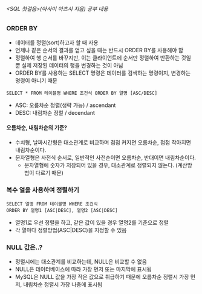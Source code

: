 ###### <SQL 첫걸음>(아사이 아츠시 지음) 공부 내용

### ORDER BY
* 데이터를 정렬(sort)하고자 할 때 사용
* 언제나 같은 순서의 결과를 얻고 싶을 때는 반드시 ORDER BY를 사용해야 함
* 정렬하여 행 순서를 바꾸지만, 이는 클라이언트에 순서만 정렬하여 반환하는 것일 뿐 실제 저장된 데이터의 행을 변경하는 것이 아님
* ORDER BY를 사용하는 SELECT 명령은 데이터를 검색하는 명령이지, 변경하는 명령이 아니기 때문

```
SELECT * FROM 테이블명 WHERE 조건식 ORDER BY 열명 [ASC/DESC]
```

* ASC: 오름차순 정렬(생략 가능) / ascendant
* DESC: 내림차순 정렬 / decendant

#### 오름차순, 내림차순의 기준?
* 수치형, 날짜시간형은 대소관계로 비교하며 점점 커지면 오름차순, 점점 작아지면 내림차순이다.
* 문자열형은 사전식 순서로, 일반적인 사전순이면 오름차순, 반대이면 내림차순이다. 
  * 문자열형에 숫자가 저장되어 있을 경우, 대소관계로 정렬되지 않는다. (계산방법이 다르기 때문)

### 복수 열을 사용하여 정렬하기

```
SELECT 열명 FROM 테이블명 WHERE 조건식
ORDER BY 열명1 [ASC|DESC], 열명2 [ASC|DESC]
```

* 열명1로 우선 정렬을 하고, 같은 값이 있을 경우 열명2를 기준으로 정렬
* 각 열마다 정렬방법(ASC|DESC)을 지정할 수 있음 

### NULL 값은..?
* 정렬시에는 대소관계를 비교하는데, NULL은 비교할 수 없음  
* NULL은 데이터베이스에 따라 가장 먼저 또는 마지막에 표시됨
* MySQL은 NULL 값을 가장 작은 값으로 취급하기 때문에 오름차순 정렬시 가장 먼저, 내림차순 정렬시 가장 나중에 표시됨  


